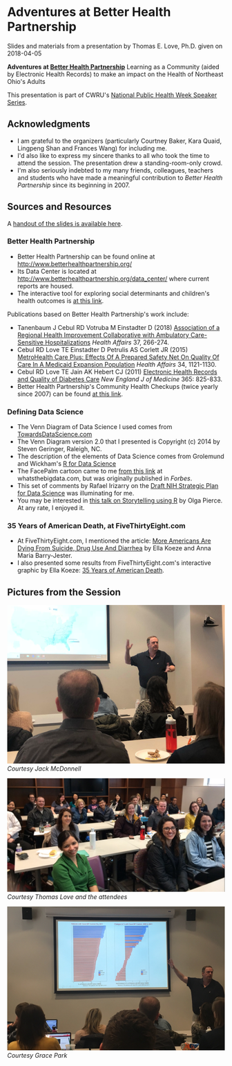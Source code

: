 # Adventures at Better Health Partnership

Slides and materials from a presentation by Thomas E. Love, Ph.D. given on 2018-04-05

**Adventures at [Better Health Partnership](http://www.betterhealthpartnership.org/data_center/)**
Learning as a Community (aided by Electronic Health Records) to make an impact on the Health of Northeast Ohio's Adults

This presentation is part of CWRU's [National Public Health Week Speaker Series](http://thedaily.case.edu/national-public-health-week/).

## Acknowledgments

- I am grateful to the organizers (particularly Courtney Baker, Kara Quaid, Lingpeng Shan and Frances Wang) for including me. 
- I'd also like to express my sincere thanks to all who took the time to attend the session. The presentation drew a standing-room-only crowd.
- I'm also seriously indebted to my many friends, colleagues, teachers and students who have made a meaningful contribution to *Better Health Partnership* since its beginning in 2007.

## Sources and Resources

A [handout of the slides is available here](https://github.com/THOMASELOVE/adventures/blob/master/Love_2018-04-05_Adventures.pdf).

### Better Health Partnership

- Better Health Partnership can be found online at http://www.betterhealthpartnership.org/
- Its Data Center is located at http://www.betterhealthpartnership.org/data_center/ where current reports are housed.
- The interactive tool for exploring social determinants and children's health outcomes is [at this link](http://betterhealthpartnership.org/members/chiToolWeightBP.asp).

Publications based on Better Health Partnership's work include:

- Tanenbaum J Cebul RD Votruba M Einstadter D (2018) [Association of a Regional Health Improvement Collaborative with Ambulatory Care-Sensitive Hospitalizations](https://www.healthaffairs.org/doi/abs/10.1377/hlthaff.2017.1209) *Health Affairs* 37, 266-274.
- Cebul RD Love TE Einstadter D Petrulis AS Corlett JR (2015) [MetroHealth Care Plus: Effects Of A Prepared Safety Net On Quality Of Care In A Medicaid Expansion Population](https://www.healthaffairs.org/doi/10.1377/hlthaff.2014.1380) *Health Affairs* 34, 1121-1130.
- Cebul RD Love TE Jain AK Hebert CJ (2011) [Electronic Health Records and Quality of Diabetes Care](http://www.nejm.org/doi/full/10.1056/NEJMsa1102519) *New England J of Medicine* 365: 825-833.
- Better Health Partnership's Community Health Checkups (twice yearly since 2007) can be found [at this link](http://www.betterhealthpartnership.org/previous_reports_detail.asp).

### Defining Data Science

- The Venn Diagram of Data Science I used comes from [TowardsDataScience.com](https://towardsdatascience.com/introduction-to-statistics-e9d72d818745)
- The Venn Diagram version 2.0 that I presented is Copyright (c) 2014 by Steven Geringer, Raleigh, NC.
- The description of the elements of Data Science comes from Grolemund and Wickham's [R for Data Science](http://r4ds.had.co.nz/)
- The FacePalm cartoon came to me [from this link](https://whatsthebigdata.com/2015/10/17/how-to-become-a-unicorn-data-scientist-and-make-more-than-240000/) at whatsthebigdata.com, but was originally published in *Forbes*.
- This set of comments by Rafael Irizarry on the [Draft NIH Strategic Plan for Data Science](https://simplystatistics.org/2018/04/02/input-on-the-draft-nih-strategic-plan-for-data-science/) was illuminating for me.
- You may be interested in [this talk on Storytelling using R](https://www.rstudio.com/resources/videos/storytelling-with-r/) by Olga Pierce. At any rate, I enjoyed it.

### 35 Years of American Death, at FiveThirtyEight.com

- At FiveThirtyEight.com, I mentioned the article: [More Americans Are Dying From Suicide, Drug Use And Diarrhea](https://fivethirtyeight.com/features/more-americans-are-dying-from-suicide-drug-use-and-diarrhea/) by Ella Koeze and Anna Maria Barry-Jester.
- I also presented some results from FiveThirtyEight.com's interactive graphic by Ella Koeze: [35 Years of American Death](https://projects.fivethirtyeight.com/mortality-rates-united-states/).

## Pictures from the Session 

![](https://raw.githubusercontent.com/THOMASELOVE/adventures/master/2018-04-06_1.PNG) *Courtesy Jack McDonnell*

![](https://raw.githubusercontent.com/THOMASELOVE/adventures/master/2018-04-06_2.PNG) *Courtesy Thomas Love and the attendees*

![](https://raw.githubusercontent.com/THOMASELOVE/adventures/master/2018-04-06_3.PNG) *Courtesy Grace Park*
